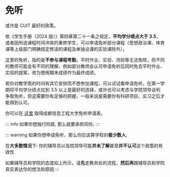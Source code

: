 # 免听

或许是 CUIT 最好的政策。

依《学生手册（2024 版）》第四章第二十一条之规定，**平均学分绩点大于 3.5**，或者因所选课程时间冲突的重修学生，可以申请免听部分课程（思想政治课、体育课等上级部门明确规定修读的课程及单独设课的实验课除外）。

这里的免听，指的是**不参与课程考勤**，平时作业、实验、测验等无法免除，但不同的教师可能会有不同的理解，例如部分教师会认可申请免听后同时免去平时作业、实验的提案，改为使用期末成绩作为最终成绩。

若你对教学周的时间有其它安排而不想参加课程，可以试试看申请免听。在第一学期将平均学分绩点拉到 3.5 以上是最好的选择，或许也可以考虑与学院领导谈判争取免听，但这需要你有足够的把握，一般来说是需要你有科研项目、实习之后才能得到认可。

你可以在 [这里](https://jwc.cuit.edu.cn/info/1074/1105.htm) 取得成都信息工程大学免听申请表。

::: info
如果你想独行险路, 那么就要承担风险;
:::

::: warning
如果你想申请免听，那么你应该算学校的**极少数人**;

在**大多数情况**下: 你的辅导员以及院领导可能**并未了解**甚至**并不认可**这个政策的有效性

如果辅导员和学院的态度如上所示，请**先**走教务处的流程，**然后再**跟辅导员和学院真实表达你的想法和原因
:::